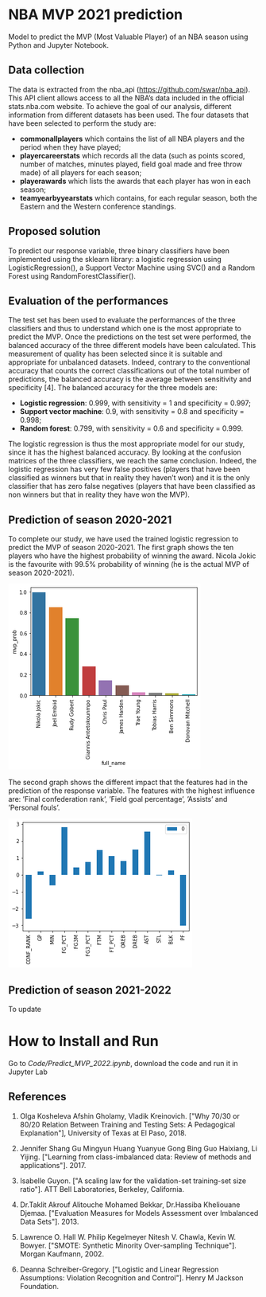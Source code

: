 # NBA MVP 2021 prediction

Model to predict the MVP (Most Valuable Player) of an NBA season using Python and Jupyter Notebook.

## Data collection

The data is extracted from the nba_api (https://github.com/swar/nba_api). This API client allows access to all the NBA’s data included in the official stats.nba.com website.
To achieve the goal of our analysis, different information from different datasets has been used. The four datasets that have been selected to perform the study are:

* **commonallplayers** which contains the list of all NBA players and the period when they have played;
* **playercareerstats** which records all the data (such as points scored, number of matches, minutes played, field goal made and free throw made) of all players for each season;
* **playerawards** which lists the awards that each player has won in each season;
* **teamyearbyyearstats** which contains, for each regular season, both the Eastern and the Western conference standings.

## Proposed solution

To predict our response variable, three binary classifiers have been implemented using the sklearn library: a logistic regression using LogisticRegression(), a Support Vector Machine using SVC() and a Random Forest using RandomForestClassifier().

## Evaluation of the performances

The test set has been used to evaluate the performances of the three classifiers and thus to understand which one is the most appropriate to predict the MVP. Once the predictions on the test set were performed, the balanced accuracy of the three different models have been calculated. This measurement of quality has been selected since it is suitable and appropriate for unbalanced datasets. Indeed, contrary to the conventional accuracy that counts the correct classifications out of the total number of predictions, the balanced accuracy is the average between sensitivity and specificity [4]. The balanced accuracy for the three models are:

* **Logistic regression**: 0.999, with sensitivity = 1 and specificity = 0.997;
* **Support vector machine**: 0.9, with sensitivity = 0.8 and specificity = 0.998;
* **Random forest**: 0.799, with sensitivity = 0.6 and specificity = 0.999.

The logistic regression is thus the most appropriate model for our study, since it has the highest balanced accuracy. By looking at the confusion matrices of the three classifiers, we reach the same conclusion. Indeed, the logistic regression has very few false positives (players that have been classified as winners but that in reality they haven’t won) and it is the only classifier that has zero false negatives (players that have been classified as non winners but that in reality they have won the MVP).

## Prediction of season 2020-2021

To complete our study, we have used the trained logistic regression to predict the MVP of season 2020-2021. The first graph shows the ten players who have the highest probability of winning the award. Nicola Jokic is the favourite with 99.5% probability of winning (he is the actual MVP of season 2020-2021).

![alt text](https://github.com/thomasverardo/NBA_MVP_2022_prediction/blob/main/Code/plot/log_reg_test30.png)

The second graph shows the different impact that the features had in the prediction of the response variable. The features with the highest influence are: ’Final confederation rank’, ’Field goal percentage’, ’Assists’ and ’Personal fouls’.

![alt text](https://github.com/thomasverardo/NBA_MVP_2022_prediction/blob/main/Code/plot/log_reg_importance.png)



## Prediction of season 2021-2022 

To update

# How to Install and Run
Go to *Code/Predict_MVP_2022.ipynb*, download the code and run it in Jupyter Lab



## References

1. Olga Kosheleva Afshin Gholamy, Vladik Kreinovich. ["Why 70/30 or 80/20 Relation Between Training and Testing Sets: A Pedagogical Explanation"], University of Texas at El Paso, 2018.

2. Jennifer Shang Gu Mingyun Huang Yuanyue Gong Bing Guo Haixiang, Li Yijing. ["Learning from class-imbalanced data: Review of methods and applications"]. 2017.

3. Isabelle Guyon. ["A scaling law for the validation-set training-set size ratio"]. ATT Bell Laboratories, Berkeley, California.

4. Dr.Taklit Akrouf Alitouche Mohamed Bekkar, Dr.Hassiba Kheliouane Djemaa. ["Evaluation Measures for Models Assessment over Imbalanced Data Sets"]. 2013.

5. Lawrence O. Hall W. Philip Kegelmeyer Nitesh V. Chawla, Kevin W. Bowyer. ["SMOTE: Synthetic Minority Over-sampling Technique"]. Morgan Kaufmann, 2002.

6. Deanna Schreiber-Gregory. ["Logistic and Linear Regression Assumptions: Violation Recognition and Control"]. Henry M Jackson Foundation.


